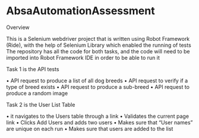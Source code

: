 # AbsaAutomationAssessment

Overview

This is a Selenium webdriver project that is written using Robot Framework (Ride), with the help of Selenium Library which enabled the running of tests
The repository has all the code for both tasks, and the code will need to be imported into Robot Framework IDE in order to be able to run it

Task 1 is the API tests

•	API request to produce a list of all dog breeds
•	API request to verify if a type of breed exists
•	API request to produce a sub-breed
•	API request to produce a random image

Task 2 is the User List Table

•	it navigates to the Users table through a link
•	Validates the current page link
•	Clicks Add Users and adds two users
•	Makes sure that “User names” are unique on each run
•	Makes sure that users are added to the list
